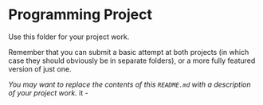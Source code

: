 # Programming Project

Use this folder for your project work.

Remember that you can submit a basic attempt at both projects (in which case they should obviously be in separate folders), or a more fully featured version of just one.

*You may want to replace the contents of this ``README.md`` with a description of your project work.*
it - 
